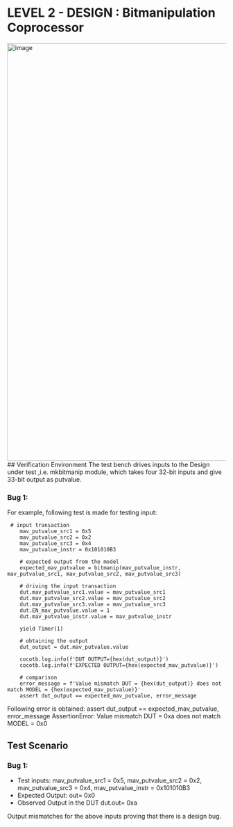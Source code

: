 
# LEVEL 2 - DESIGN : Bitmanipulation Coprocessor
<img width="960" alt="image" src="https://user-images.githubusercontent.com/102654877/180646242-a161d318-0ed7-4524-aee4-ff08ec4035f9.png">
## Verification Environment
The test bench drives inputs to the Design under test ,i.e. mkbitmanip module, which takes four 32-bit inputs and give 33-bit output as putvalue.

### Bug 1:
For example, following test is made for testing input:

```
 # input transaction
    mav_putvalue_src1 = 0x5
    mav_putvalue_src2 = 0x2
    mav_putvalue_src3 = 0x4
    mav_putvalue_instr = 0x101010B3

    # expected output from the model
    expected_mav_putvalue = bitmanip(mav_putvalue_instr, mav_putvalue_src1, mav_putvalue_src2, mav_putvalue_src3)

    # driving the input transaction
    dut.mav_putvalue_src1.value = mav_putvalue_src1
    dut.mav_putvalue_src2.value = mav_putvalue_src2
    dut.mav_putvalue_src3.value = mav_putvalue_src3
    dut.EN_mav_putvalue.value = 1
    dut.mav_putvalue_instr.value = mav_putvalue_instr
  
    yield Timer(1) 

    # obtaining the output
    dut_output = dut.mav_putvalue.value

    cocotb.log.info(f'DUT OUTPUT={hex(dut_output)}')
    cocotb.log.info(f'EXPECTED OUTPUT={hex(expected_mav_putvalue)}')
    
    # comparison
    error_message = f'Value mismatch DUT = {hex(dut_output)} does not match MODEL = {hex(expected_mav_putvalue)}'
    assert dut_output == expected_mav_putvalue, error_message

```
Following error is obtained:
assert dut_output == expected_mav_putvalue, error_message
                     AssertionError: Value mismatch DUT = 0xa does not match MODEL = 0x0

## Test Scenario 
### Bug 1:
- Test inputs: mav_putvalue_src1 = 0x5, mav_putvalue_src2 = 0x2, mav_putvalue_src3 = 0x4, mav_putvalue_instr = 0x101010B3
- Expected Output: out= 0x0
- Observed Output in the DUT dut.out= 0xa

Output mismatches for the above inputs proving that there is a design bug.

